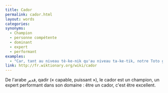 ```yaml
---
title: Cador
permalink: cador.html
layout: words
categories:
synonyms:
  - Champion
  - personne compétente
  - dominant
  - expert
  - performant
examples:
  - "Car, tant au niveau tè-ke-nik qu'au niveau ta-ke-tik, notre Toto godelureau n'est pas un cador de la littérature : l'art ossianique, les versets élégiaques, les sonnets rimbaldiens, ce n'est pas pour lui. (cf. Histoires)"
link: http://fr.wiktionary.org/wiki/cador
---
```


De l'arabe &#1602;&#1583;&#1610;&#1585;, qadir (« capable, puissant »), le cador est un champion, un expert performant dans son domaine : être un cador, c'est être excellent.


